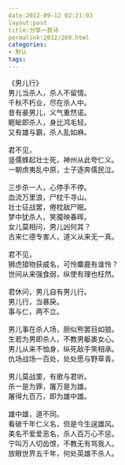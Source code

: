 ```yaml
---
date:2012-09-12 02:21:03
layout:post
title:分享一首诗
permalink:2012/289.html
categories:
- 默认
tags:
---
```



<pre class="reply-text mb10">《男儿行》 
男儿当杀人，杀人不留情。 
千秋不朽业，尽在杀人中。 
昔有豪男儿，义气重然诺。 
睚眦即杀人，身比鸿毛轻。 
又有雄与霸，杀人乱如麻。 
  
君不见， 
竖儒蜂起壮士死，神州从此夸仁义。 
一朝虏夷乱中原，士子逐奔儒民泣。 
  
三步杀一人，心停手不停。 
血流万里浪，尸枕千寻山。 
壮士征战罢，倦枕敌尸眠。 
梦中犹杀人，笑魇映春晖。 
女儿莫相问，男儿凶何其？ 
古来仁德专害人，道义从来无一真。 
  
君不见， 
狮虎猎物获威名，可怜麋鹿有谁怜？ 
世间从来强食弱，纵使有理也枉然。 
  
君休问，男儿自有男儿行。 
男儿行，当暴戾。 
事与仁，两不立。 
  
男儿事在杀人场，胆似熊罢目如狼。 
生若为男即杀人，不教男躯裹女心。 
男儿从来不恤身，纵死敌手笑相承。 
仇场战场一百处，处处愿与野草青。 
  
男儿莫战栗，有歌与君听。 
杀一是为罪，屠万是为雄。 
屠得九百万，即为雄中雄。 
  
雄中雄，道不同。 
看破千年仁义名，但是今生逞雄风。 
美名不爱爱恶名，杀人百万心不惩。 
宁叫万人切齿恨，不教无有骂我人。 
放眼世界五千年，何处英雄不杀人。</pre>